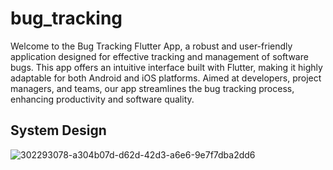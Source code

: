 # bug_tracking

Welcome to the Bug Tracking Flutter App, a robust and user-friendly application designed for effective tracking and management of software bugs. This app offers an intuitive interface built with Flutter, making it highly adaptable for both Android and iOS platforms. Aimed at developers, project managers, and teams, our app streamlines the bug tracking process, enhancing productivity and software quality.

## System Design

![302293078-a304b07d-d62d-42d3-a6e6-9e7f7dba2dd6](https://github.com/BugTracking/bug_tracking/assets/57016916/e764c3fa-747c-4bac-827b-b02d4037bc3b)
